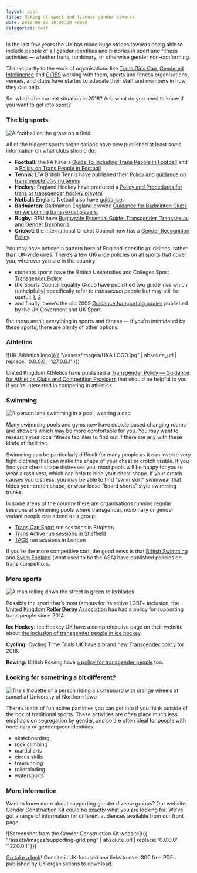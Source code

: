 ```yaml
---
layout: post
title: Making UK sport and fitness gender diverse
date: 2018-06-06 18:00:00 +0000
categories: test
---
```


In the last few years the UK has made huge strides towards being able to include people of all gender identities and histories in sport and fitness activities — whether trans, nonbinary, or otherwise gender non-conforming.

Thanks partly to the work of organisations like [Trans Girls Can](http://transgirlscan.tumblr.com/), [Gendered Intelligence](http://genderedintelligence.co.uk/) and [GIRES](http://www.gires.org.uk/) working with them, sports and fitness organisations, venues, and clubs have started to educate their staff and members in how they can help.

So: what’s the current situation in 2018? And what do you need to know if you want to get into sport?

### The big sports

![A football on the grass on a field](https://cdn-images-1.medium.com/max/800/0*wakoLjies77mhFe1)

All of the biggest sports organisations have now published at least _some_ information on what clubs should do:

*   **Football:** the FA have a [Guide To Including Trans People in Football](http://cdn0.genderedintelligence.co.uk/2016/09/13/09-50-06-transpeople-in-football-guide.pdf?) and a [Policy on Trans People in Football](http://www.thefa.com/-/media/files/thefaportal/governance-docs/equality/lgbt/the-fa-policy-on-trans-people-in-football.ashx)
*   **Tennis:** LTA British Tennis have published their [Policy and guidance on trans people playing tennis](https://www.lta.org.uk/globalassets/about-lta/equality--diversity/lta-transgender-inclusion-policy.pdf)
*   **Hockey:** England Hockey have produced a [Policy and Procedures for trans or transgender hockey players](http://www.englandhockey.co.uk/core/core_picker/download.asp?id=16231)
*   **Netball:** England Netball also have [guidance](https://www.englandnetball.co.uk/app/uploads/2016/03/Trans-Guidance-March-2017.docx).
*   **Badminton:** Badminton England provide [Guidance for Badminton Clubs on welcoming transsexual players.](https://www.badmintonengland.co.uk/core/core_picker/download.asp?id=20098)
*   **Rugby:** RFU have [Rugbysafe Essential Guide: Transgender, Transsexual and Gender Dysphoria](http://www.englandrugby.com/mm/Document/MyRugby/Education/01/32/50/43/TransgenderTranssexual%28RugbySafeEssentialGuide%29May2017FINAL_Neutral.pdf).
*   **Cricket:** the International Cricket Council now has a [Gender Recognition Policy](https://pulse-static-files.s3.amazonaws.com/ICC/document/2017/02/23/ec8dfc6e-0056-4572-997a-d83f91246047/ICC-Gender-Recognition-Policy-effective-from-20-February-2017.pdf).

You may have noticed a pattern here of England-specific guidelines, rather than UK-wide ones. There’s a few UK-wide policies on all sports that cover you, wherever you are in the country:

*   students sports have the British Universities and Colleges Sport [Transgender Policy](https://www.bucs.org.uk/core/core_picker/download.asp?id=31233)
*   the Sports Council Equality Group have published two guidelines which (unhelpfully) specifically refer to _transsexual people_ but may still be useful:  [1](http://equalityinsport.org/wp-content/uploads/2013/08/Transexual-people-and-competitive-sport-guidance-for-national-governing-bodies-of-sport.pdf), [2](http://equalityinsport.org/wp-content/uploads/2015/12/Transsexual-People-Eligibility-to-Compete-in-Domestic-Competition.pdf)
*   and finally, there’s the old 2005 [Guidance for sporting bodies](http://www.lgbthistorymonth.org.uk/documents/DCMS%20Guidance%20-%20Transsexual%20People%20and%20Sport%20%281%29.pdf) published by the UK Goverment and UK Sport.

But these aren’t everything in sports and fitness — if you’re intimidated by these sports, there are plenty of other options.

### Athletics

![UK Athletics logo]({{ "/assets/images/UKA LOGO.jpg" | absolute_url | replace: '0.0.0.0', '127.0.0.1' }})

United Kingdom Athletics have published a [Transgender Policy — Guidance for Athletics Clubs and Competition Providers](https://www.uka.org.uk/EasysiteWeb/getresource.axd?AssetID=146122&type=full&servicetype=Attachment) that should be helpful to you if you’re interested in competing in athletics.

### Swimming

![A person lane swimming in a pool, wearing a cap](https://cdn-images-1.medium.com/max/800/0*CaEWIZx8cPhgw-Bo)

Many swimming pools and gyms now have cubicle based changing rooms and showers which may be more comfortable for you. You may want to research your local fitness facilities to find out if there are any with these kinds of facilities.

Swimming can be particularly difficult for many people as it can involve very tight clothing that can make the shape of your chest or crotch visible. If you find your chest shape distresses you, most pools will be happy for you to wear a rash vest, which can help to hide your chest shape. If your crotch causes you distress, you may be able to find “swim skirt” swimwear that hides your crotch shape, or wear loose “board shorts” style swimming trunks.

In some areas of the country there are organisations running regular sessions at swimming pools where transgender, nonbinary or gender variant people can attend as a group:

*   [Trans Can Sport](https://transcansport.wordpress.com/trans-swimming-brighton/) run sessions in Brighton
*   [Trans Active](https://www.facebook.com/TransActive/) run sessions in Sheffield
*   [TAGS](http://www.tagswim.co.uk) run sessions in London

If you’re the more competitive sort, the good news is that [British Swimming](http://www.swimwales.org/key-documents/84/download) and [Swim England](http://www.swimming.org/library/documents/222/download) (what used to be the ASA) have published policies on trans competitors.

### More sports

![A man rolling down the street in green rollerblades](https://cdn-images-1.medium.com/max/800/0*QJCfUWQ-KCyXgxaT)

Possibly the sport that’s most famous for its active LGBT+ inclusion, the [United Kingdom **Roller Derby** Association](https://ukrda.org.uk) has had a policy for supporting trans people since 2014.

**Ice Hockey:** Ice Hockey UK have a comprehensive page on their website about [the inclusion of transgender people in ice hockey](https://www.icehockeyuk.co.uk/transgender-policy/).

**Cycling:** Cycling Time Trials UK have a brand new [Transgender policy](https://www.cyclingtimetrials.org.uk/articles/view/302) for 2018.

**Rowing:** British Rowing have [a policy for transgender people](https://www.britishrowing.org/wp-content/uploads/2018/04/Transgender-Transexual-Policy-BR-2016.pdf) too.

### Looking for something a bit different?

![The silhouette of a person riding a skateboard with orange wheels at sunset at University of Northern Iowa](https://cdn-images-1.medium.com/max/800/0*c7j-UHLP0gQaX0Ny)

There’s loads of fun active pastimes you can get into if you think outside of the box of traditional sports. These activities are often place much less emphasis on segregation by gender, and so are often ideal for people with nonbinary or genderqueer identities.

*   skateboarding
*   rock climbing
*   martial arts
*   circus skills
*   freerunning
*   rollerblading
*   watersports

### More information

Want to know more about supporting gender diverse groups? Our website, [Gender Construction Kit](http://genderkit.org.uk/) could be exactly what you are looking for. We’ve got a range of information for different audiences available from our front page:

![Screenshot from the Gender Construction Kit website]({{ "/assets/images/supporting-grid.png" | absolute_url | replace: '0.0.0.0', '127.0.0.1' }})

[Go take a look](http://genderkit.org.uk/)! Our site is UK-focused and links to over 300 free PDFs published by UK organisations to download.